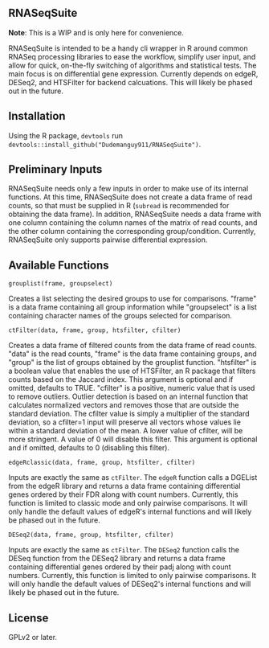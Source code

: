 ## RNASeqSuite

**Note**: This is a WIP and is only here for convenience.

RNASeqSuite is intended to be a handy cli wrapper in R around common RNASeq processing libraries to ease the workflow, simplify user input, and allow for quick, on-the-fly switching of algorithms and statistical tests. The main focus is on differential gene expression. Currently depends on edgeR, DESeq2, and HTSFilter for backend calcuations. This will likely be phased out in the future.

## Installation
Using the R package, ``devtools`` run ``devtools::install_github("Dudemanguy911/RNASeqSuite")``.

## Preliminary Inputs
RNASeqSuite needs only a few inputs in order to make use of its internal functions. At this time, RNASeqSuite does not create a data frame of read counts, so that must be supplied in R (`subread` is recommended for obtaining the data frame). In addition, RNASeqSuite needs a data frame with one column containing the column names of the matrix of read counts, and the other column containing the corresponding group/condition. Currently, RNASeqSuite only supports pairwise differential expression.

## Available Functions

``grouplist(frame, groupselect)``

Creates a list selecting the desired groups to use for comparisons. "frame" is a data frame containing all group information while "groupselect" is a list containing character names of the groups selected for comparison.

``ctFilter(data, frame, group, htsfilter, cfilter)``

Creates a data frame of filtered counts from the data frame of read counts. "data" is the read counts, "frame" is the data frame containing groups, and "group" is the list of groups obtained by the grouplist function. "htsfilter" is a boolean value that enables the use of HTSFilter, an R package that filters counts based on the Jaccard index. This argument is optional and if omitted, defaults to TRUE. "cfilter" is a positive, numeric value that is used to remove outliers. Outlier detection is based on an internal function that calculates normalized vectors and removes those that are outside the standard deviation. The cfilter value is simply a multiplier of the standard deviation, so a cfilter=1 input will preserve all vectors whose values lie within a standard deviation of the mean. A lower value of cfilter, will be more stringent. A value of 0 will disable this filter. This argument is optional and if omitted, defaults to 0 (disabling this filter).

``edgeRclassic(data, frame, group, htsfilter, cfilter)``

Inputs are exactly the same as `ctFilter`. The `edgeR` function calls a DGEList from the edgeR library and returns a data frame containing differential genes ordered by their FDR along with count numbers. Currently, this function is limited to classic mode and only pairwise comparisons. It will only handle the default values of edgeR's internal functions and will likely be phased out in the future.


``DESeq2(data, frame, group, htsfilter, cfilter)``

Inputs are exactly the same as `ctFilter`. The `DESeq2` function calls the DESeq function from the DESeq2 library and returns a data frame containing differential genes ordered by their padj along with count numbers. Currently, this function is limited to only pairwise comparisons. It will only handle the default values of DESeq2's internal functions and will likely be phased out in the future.

## License
GPLv2 or later.
